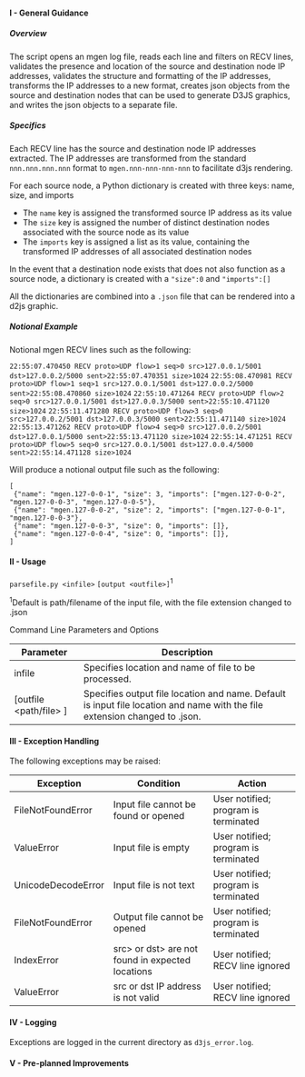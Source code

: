 #### I - General Guidance

##### Overview

The script opens an mgen log file, reads each line and filters on RECV lines, validates the presence and location of the source and destination node IP addresses, validates the structure and formatting of the IP addresses, transforms the IP addresses to a new format, creates json objects from the source and destination nodes that can be used to generate D3JS graphics, and writes the json objects to a separate file.

##### Specifics

Each RECV line has the source and destination node IP addresses extracted. The IP addresses are transformed from the standard `nnn.nnn.nnn.nnn` format to `mgen.nnn-nnn-nnn-nnn` to facilitate d3js rendering.

For each source node, a Python dictionary is created with three keys: name, size, and imports

* The `name` key is assigned the transformed source IP address as its value
* The `size` key is assigned the number of distinct destination nodes associated with the source node as its value
* The `imports` key is assigned a list as its value, containing the transformed IP addresses of all associated destination nodes

In the event that a destination node exists that does not also function as a source node, a dictionary is created with a `"size":0` and `"imports":[]`

All the dictionaries are combined into a `.json` file that can be rendered into a d2js graphic.

##### Notional Example

Notional mgen RECV lines such as the following:

```22:55:07.470450 RECV proto>UDP flow>1 seq>0 src>127.0.0.1/5001 dst>127.0.0.2/5000 sent>22:55:07.470351 size>1024```
```22:55:08.470981 RECV proto>UDP flow>1 seq>1 src>127.0.0.1/5001 dst>127.0.0.2/5000 sent>22:55:08.470860 size>1024```
```22:55:10.471264 RECV proto>UDP flow>2 seq>0 src>127.0.0.1/5001 dst>127.0.0.3/5000 sent>22:55:10.471120 size>1024```
```22:55:11.471280 RECV proto>UDP flow>3 seq>0 src>127.0.0.2/5001 dst>127.0.0.3/5000 sent>22:55:11.471140 size>1024```
```22:55:13.471262 RECV proto>UDP flow>4 seq>0 src>127.0.0.2/5001 dst>127.0.0.1/5000 sent>22:55:13.471120 size>1024```
```22:55:14.471251 RECV proto>UDP flow>5 seq>0 src>127.0.0.1/5001 dst>127.0.0.4/5000 sent>22:55:14.471128 size>1024```
 
Will produce a notional output file such as the following:

```
[
 {"name": "mgen.127-0-0-1", "size": 3, "imports": ["mgen.127-0-0-2", "mgen.127-0-0-3", "mgen.127-0-0-5"},
 {"name": "mgen.127-0-0-2", "size": 2, "imports": ["mgen.127-0-0-1", "mgen.127-0-0-3"},
 {"name": "mgen.127-0-0-3", "size": 0, "imports": []},
 {"name": "mgen.127-0-0-4", "size": 0, "imports": []},
]
```
 
#### II - Usage

`parsefile.py <infile>` `[output <outfile>]`<sup>1</sup>

<sup>1</sup>Default is path/filename of the input file, with the file extension changed to .json

Command Line Parameters and Options

| Parameter     | Description   |
| ------------- | ------------- |
| infile        | Specifies location and name of file to be processed.|
| [outfile <path/file> ]  | Specifies output file location and name. Default is input file location and name with the file extension changed to .json.|

#### III - Exception Handling

The following exceptions may be raised:

| Exception     | Condition    | Action   |
| ------------- | ------------ | -------- |
| FileNotFoundError | Input file cannot be found or opened | User notified; program is terminated |
| ValueError | Input file is empty | User notified; program is terminated |
| UnicodeDecodeError | Input file is not text | User notified; program is terminated |
| FileNotFoundError | Output file cannot be opened | User notified; program is terminated |
| IndexError | src> or dst> are not found in expected locations | User notified; RECV line ignored |
| ValueError | src or dst IP address is not valid | User notified; RECV line ignored |

#### IV - Logging

Exceptions are logged in the current directory as `d3js_error.log`.

#### V - Pre-planned Improvements
